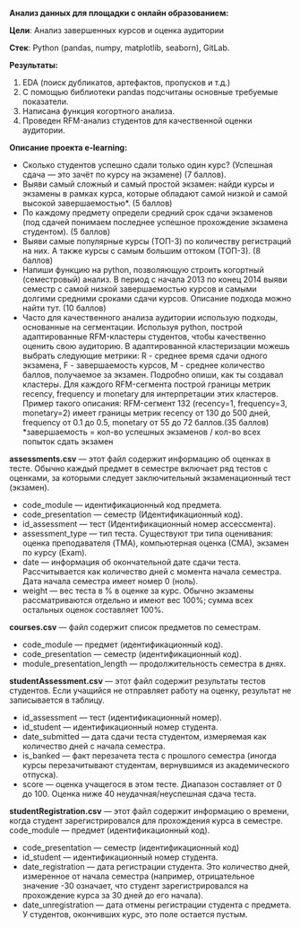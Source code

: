 **Анализ данных для площадки с онлайн образованием:**

**Цели**: Анализ завершенных курсов и оценка аудитории 

**Стек**: Python (pandas, numpy, matplotlib, seaborn), GitLab.

**Результаты:**
1. EDA (поиск дубликатов, aртефактов, пропусков и т.д.)
2. С помощью библиотеки pandas подсчитаны основные требуемые показатели.
3. Написана функция когортного анализа.
4. Проведен RFM-анализ студентов для
качественной оценки аудитории.

**Описание проекта e-learning:**
- Сколько студентов успешно сдали только один курс? (Успешная сдача — это зачёт по курсу на экзамене) (7 баллов).
- Выяви самый сложный и самый простой экзамен: найди курсы и экзамены в рамках курса, которые обладают самой низкой и самой высокой завершаемостью*. (5 баллов)
- По каждому предмету определи средний срок сдачи экзаменов (под сдачей понимаем последнее успешное прохождение экзамена студентом). (5 баллов)
- Выяви самые популярные курсы (ТОП-3) по количеству регистраций на них. А также курсы с самым большим оттоком (ТОП-3). (8 баллов)
- Напиши функцию на python, позволяющую строить когортный (семестровый) анализ. В период с начала 2013 по конец 2014 выяви семестр с самой низкой завершаемостью курсов и самыми долгими средними сроками сдачи курсов. Описание подхода можно найти тут. (10 баллов)
- Часто для качественного анализа аудитории использую подходы, основанные на сегментации. Используя python, построй адаптированные RFM-кластеры студентов, чтобы качественно оценить свою аудиторию. В адаптированной кластеризации можешь выбрать следующие метрики: R - среднее время сдачи одного экзамена, F - завершаемость курсов, M - среднее количество баллов, получаемое за экзамен. Подробно опиши, как ты создавал кластеры. Для каждого RFM-сегмента построй границы метрик recency, frequency и monetary для интерпретации этих кластеров. Пример такого описания: RFM-сегмент 132 (recency=1, frequency=3, monetary=2) имеет границы метрик recency от 130 до 500 дней, frequency от 0.1 до 0.5, monetary от 55 до 72 баллов.(35 баллов)
*завершаемость = кол-во успешных экзаменов / кол-во всех попыток сдать экзамен

**assessments.csv** — этот файл содержит информацию об оценках в тесте. Обычно каждый предмет в семестре включает ряд тестов с оценками, за которыми следует заключительный экзаменационный тест (экзамен).
- code_module — идентификационный код предмета.
- code_presentation — семестр (Идентификационный код).
- id_assessment — тест (Идентификационный номер ассессмента).
- assessment_type — тип теста. Существуют три типа оценивания: оценка преподавателя (TMA), компьютерная оценка (СМА), экзамен по курсу (Exam).
- date — информация об окончательной дате сдачи теста. Рассчитывается как количество дней с момента начала семестра. Дата начала семестра имеет номер 0 (ноль).
- weight — вес теста в % в оценке за курс. Обычно экзамены рассматриваются отдельно и имеют вес 100%; сумма всех остальных оценок составляет 100%.

**courses.csv** — файл содержит список предметов по семестрам.
- code_module — предмет (идентификационный код).
- code_presentation — семестр (идентификационный код).
- module_presentation_length — продолжительность семестра в днях.

**studentAssessment.csv** — этот файл содержит результаты тестов студентов. Если учащийся не отправляет работу на оценку, результат не записывается в таблицу.
- id_assessment — тест (идентификационный номер).
- id_student — идентификационный номер студента.
- date_submitted — дата сдачи теста студентом, измеряемая как количество дней с начала семестра.
- is_banked — факт перезачета теста с прошлого семестра (иногда курсы перезачитывают студентам, вернувшимся из академического отпуска).
- score — оценка учащегося в этом тесте. Диапазон составляет от 0 до 100. Оценка ниже 40 неудачная/неуспешная сдача теста.

**studentRegistration.csv** — этот файл содержит информацию о времени, когда студент зарегистрировался для прохождения курса в семестре. code_module — предмет (идентификационный код).
- code_presentation — семестр (идентификационный код)
- id_student — идентификационный номер студента.
- date_registration — дата регистрации студента. Это количество дней, измеренное от начала семестра (например, отрицательное значение -30 означает, что студент зарегистрировался на прохождение курса за 30 дней до его начала).
- date_unregistration — дата отмены регистрации студента с предмета. У студентов, окончивших курс, это поле остается пустым.

